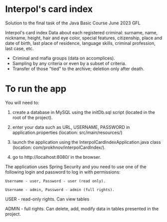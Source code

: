 # Interpol's card index

Solution to the final task of the Java Basic Course June 2023 GFL

Interpol's card index
Data about each registered criminal: surname, name, nickname, height, hair and eye color, special features, citizenship, place and date of birth, last place of residence, language skills, criminal profession, last case, etc.
- Criminal and mafia groups (data on accomplices).
- Sampling by any criteria or even by a subset of criteria.
- Transfer of those "tied" to the archive; deletion only after death.

# To run the app 

You will need to:
1. create a database in MySQL using the initDb.sql script (located in the root of the project).
2. enter your data such as URL, USERNAME, PASSWORD in application.properties (location: src/main/resources/)
3. launch the application using the InterpolCardIndexApplication.java class (location: com/prokhnov/interpolCardIndex/).

4. go to http://localhost:8080/ in the browser.

The application uses Spring Security and you need to use one of the following login and password to log in with permissions:

    Username - user, Password - user (read only).
  
    Username - admin, Password - admin (full rights).

USER - read-only rights. Can view tables

ADMIN - full rights. Can delete, add, modify data in tables presented in the project.

